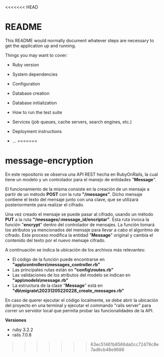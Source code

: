 <<<<<<< HEAD
# README

This README would normally document whatever steps are necessary to get the
application up and running.

Things you may want to cover:

* Ruby version

* System dependencies

* Configuration

* Database creation

* Database initialization

* How to run the test suite

* Services (job queues, cache servers, search engines, etc.)

* Deployment instructions

* ...
=======
# message-encryption
En este repositorio se observa una API REST hecha en RubyOnRails, la cual tiene un modelo y un controlador para el manejo de entidades "**Message**".

El funcionamiento de la misma consiste en la creación de un mensaje a partir de un método **POST** con la ruta **"/messages"**. Dicho mensaje contiene el texto del mensaje junto con una clave, que se utilizará posteriormente para realizar el cifrado.

Una vez creado el mensaje se puede pasar al cifrado, usando un método **PUT** a la ruta **"/messages/:message_id/encriptar"**. Esta ruta invoca la función "**encrypt**" dentro del controlador de mensajes. La función tomará los atributos ya mencionados del mensaje para llevar a cabo el algoritmo de cifrado.
Este proceso modifica la entidad "**Message**" original y cambia el contenido del texto por el nuevo mensaje cifrado.

A continuación se indica la ubicación de los archivos más relevantes:
  - El código de la función puede encontrarse en **"app\controllers\messages_controller.rb"**
  - Las principales rutas están en **"config\routes.rb"**
  - Las validaciones de los atributos del modelo se indican en **"app\models\message.rb"**
  - La estructura de la clase "**Message**" está en **"db\migrate\20231205220228_create_messages.rb"**

En caso de querer ejecutar el código localmente, se debe abrir la ubicación del proyecto en una terminal y ejecutar el commando "rails server" para correr un servidor local que permita probar las funcionalidades de la API.

**Versiones**
  - ruby 3.2.2
  - rails 7.0.8
>>>>>>> 63ec51461b8566da0cc72479c8e7ad6cb48e9686

